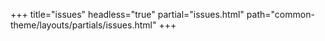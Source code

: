 +++
title="issues"
headless="true"
partial="issues.html"
path="common-theme/layouts/partials/issues.html"
+++


